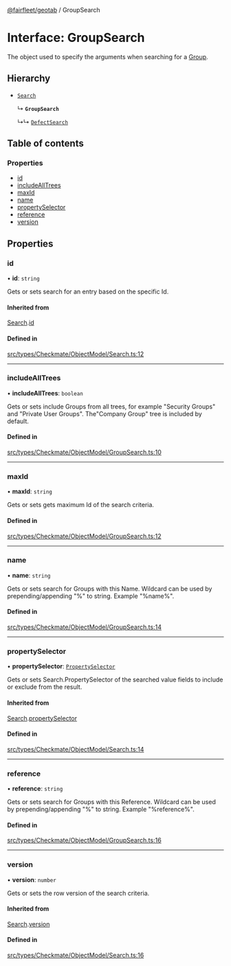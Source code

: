 [@fairfleet/geotab](../README.md) / GroupSearch

# Interface: GroupSearch

The object used to specify the arguments when searching for a [Group](Group.md).

## Hierarchy

- [`Search`](Search.md)

  ↳ **`GroupSearch`**

  ↳↳ [`DefectSearch`](DefectSearch.md)

## Table of contents

### Properties

- [id](GroupSearch.md#id)
- [includeAllTrees](GroupSearch.md#includealltrees)
- [maxId](GroupSearch.md#maxid)
- [name](GroupSearch.md#name)
- [propertySelector](GroupSearch.md#propertyselector)
- [reference](GroupSearch.md#reference)
- [version](GroupSearch.md#version)

## Properties

### id

• **id**: `string`

Gets or sets search for an entry based on the specific Id.

#### Inherited from

[Search](Search.md).[id](Search.md#id)

#### Defined in

[src/types/Checkmate/ObjectModel/Search.ts:12](https://github.com/fairfleet/geotab/blob/d57d931/src/types/Checkmate/ObjectModel/Search.ts#L12)

___

### includeAllTrees

• **includeAllTrees**: `boolean`

Gets or sets include Groups from all trees, for example "Security Groups" and "Private User Groups". The"Company Group" tree is included by default.

#### Defined in

[src/types/Checkmate/ObjectModel/GroupSearch.ts:10](https://github.com/fairfleet/geotab/blob/d57d931/src/types/Checkmate/ObjectModel/GroupSearch.ts#L10)

___

### maxId

• **maxId**: `string`

Gets or sets gets maximum Id of the search criteria.

#### Defined in

[src/types/Checkmate/ObjectModel/GroupSearch.ts:12](https://github.com/fairfleet/geotab/blob/d57d931/src/types/Checkmate/ObjectModel/GroupSearch.ts#L12)

___

### name

• **name**: `string`

Gets or sets search for Groups with this Name. Wildcard can be used by prepending/appending "%" to string. Example "%name%".

#### Defined in

[src/types/Checkmate/ObjectModel/GroupSearch.ts:14](https://github.com/fairfleet/geotab/blob/d57d931/src/types/Checkmate/ObjectModel/GroupSearch.ts#L14)

___

### propertySelector

• **propertySelector**: [`PropertySelector`](PropertySelector.md)

Gets or sets Search.PropertySelector of the searched value fields to include or exclude from the result.

#### Inherited from

[Search](Search.md).[propertySelector](Search.md#propertyselector)

#### Defined in

[src/types/Checkmate/ObjectModel/Search.ts:14](https://github.com/fairfleet/geotab/blob/d57d931/src/types/Checkmate/ObjectModel/Search.ts#L14)

___

### reference

• **reference**: `string`

Gets or sets search for Groups with this Reference. Wildcard can be used by prepending/appending "%" to string. Example "%reference%".

#### Defined in

[src/types/Checkmate/ObjectModel/GroupSearch.ts:16](https://github.com/fairfleet/geotab/blob/d57d931/src/types/Checkmate/ObjectModel/GroupSearch.ts#L16)

___

### version

• **version**: `number`

Gets or sets the row version of the search criteria.

#### Inherited from

[Search](Search.md).[version](Search.md#version)

#### Defined in

[src/types/Checkmate/ObjectModel/Search.ts:16](https://github.com/fairfleet/geotab/blob/d57d931/src/types/Checkmate/ObjectModel/Search.ts#L16)
